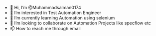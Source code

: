 - 👋 Hi, I’m @Muhammadsalman0174
- 👀 I’m interested in Test Automation Engineer
- 🌱 I’m currently learning Automation using selenium
- 💞️ I’m looking to collaborate on Automation Projects like specflow etc
- 📫 How to reach me through email

<!---
Muhammadsalman0174/Muhammadsalman0174 is a ✨ special ✨ repository because its `README.md` (this file) appears on your GitHub profile.
You can click the Preview link to take a look at your changes.
--->
